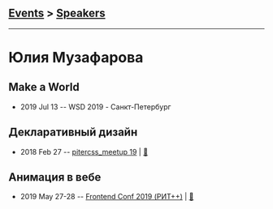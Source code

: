## [Events](../README.md) > [Speakers](../speakers.md)
---

# Юлия Музафарова

## Make a World
- 2019 Jul 13 -- WSD 2019 - Санкт-Петербург    
## Декларативный дизайн
- 2018 Feb 27 -- [pitercss_meetup 19](https://www.youtube.com/watch?v=A3tkogGd0Vw)  | [:notebook:](https://pitercss.ru/19/pres/declarative-design.pdf)  
## Анимация в вебе
- 2019 May 27-28 -- [Frontend Conf 2019 (РИТ++)](https://www.youtube.com/watch?v=1S6DJmW_D7I)  | [:notebook:](https://www.dropbox.com/sh/kg71jju3yvj5jqw/AAC-H8m8ve8zK9_rJHl7KKJAa/FC.%20%D0%94%D0%B5%D0%BB%D0%B8%2B%D0%9A%D0%B0%D0%BB%D1%8C%D0%BA%D1%83%D1%82%D1%82%D0%B0/27.05/1.%D0%90%D0%BD%D0%B8%D0%BC%D0%B0%D1%86%D0%B8%D1%8F%20%D0%B2%20%D0%B2%D0%B5%D0%B1%D0%B5_%D0%AE%D0%BB%D0%B8%D1%8F%20%D0%9C%D1%83%D0%B7%D0%B0%D1%84%D0%B0%D1%80%D0%BE%D0%B2%D0%B0_%D0%B2%D0%B5%D1%80.3.pdf?dl=0)  
